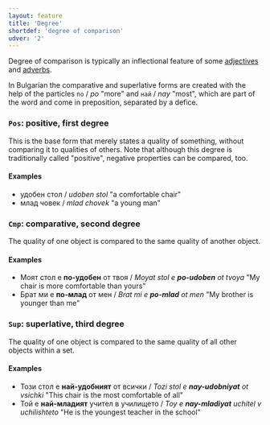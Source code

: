 ```yaml
---
layout: feature
title: 'Degree'
shortdef: 'degree of comparison'
udver: '2'
---
```


Degree of comparison is typically an inflectional feature of some
[adjectives](u-pos/ADJ) and [adverbs](u-pos/ADV).

In Bulgarian the comparative and superlative forms are created with the help of
the particles `по` / _po_ "more" and `най` / _nay_ "most", which are part of the word and come in preposition,
separated by a defice.

### `Pos`: positive, first degree

This is the base form that merely states a quality of something,
without comparing it to qualities of others. Note that although this
degree is traditionally called "positive", negative properties can be
compared, too.


#### Examples

- удобен стол / _udoben stol_ "a comfortable chair"
- млад човек / _mlad chovek_ "a young man"

### `Cmp`: comparative, second degree

The quality of one object is compared to the same quality of another
object.

#### Examples

- Моят стол е <b>по-удобен</b> от твоя / _Moyat stol e <b>po-udoben</b> ot tvoya_ "My chair is more comfortable than yours"
- Брат ми е <b>по-млад</b> от мен / _Brat mi e <b>po-mlad</b> ot men_ "My brother is younger than me"

### `Sup`: superlative, third degree

The quality of one object is compared to the same quality of all other
objects within a set.

#### Examples

- Този стол е <b>най-удобният</b> от всички / _Tozi stol e <b>nay-udobniyat</b> ot vsichki_ "This chair is the most comfortable of all"
- Той е <b>най-младият</b> учител в училището / _Toy e <b>nay-mladiyat</b> uchitel v uchilishteto_ "He is the youngest teacher in the school"
<!-- Interlanguage links updated Út zář 29 20:43:01 CEST 2020 -->
